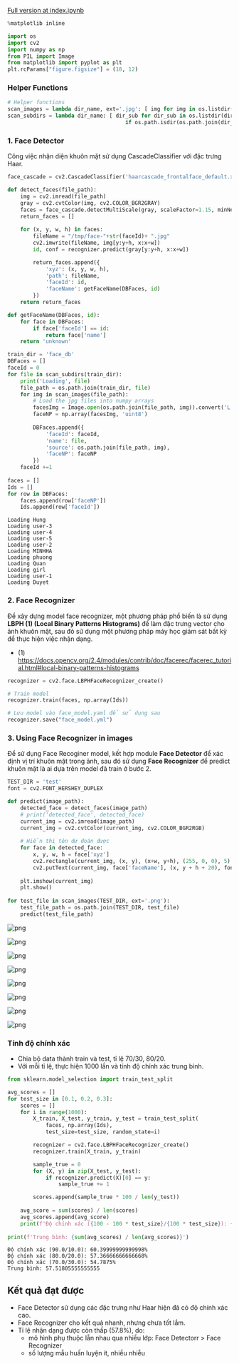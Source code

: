 [Full version at index.ipynb](index.ipynb)


```python
%matplotlib inline

import os
import cv2
import numpy as np
from PIL import Image
from matplotlib import pyplot as plt
plt.rcParams["figure.figsize"] = (18, 12)
```

### Helper Functions


```python
# Helper functions
scan_images = lambda dir_name, ext='.jpg': [ img for img in os.listdir(dir_name) if img.endswith(ext) ]
scan_subdirs = lambda dir_name: [ dir_sub for dir_sub in os.listdir(dir_name) 
                                     if os.path.isdir(os.path.join(dir_name, dir_sub)) ]

```

### 1. Face Detector

Công việc nhận diện khuôn mặt sử dụng CascadeClassifier với đặc trưng Haar.


```python
face_cascade = cv2.CascadeClassifier('haarcascade_frontalface_default.xml')
```


```python
def detect_faces(file_path):
    img = cv2.imread(file_path)
    gray = cv2.cvtColor(img, cv2.COLOR_BGR2GRAY)
    faces = face_cascade.detectMultiScale(gray, scaleFactor=1.15, minNeighbors=15)
    return_faces = []
    
    for (x, y, w, h) in faces:
        fileName = "/tmp/face-"+str(faceId)+ ".jpg"
        cv2.imwrite(fileName, img[y:y+h, x:x+w])
        id, conf = recognizer.predict(gray[y:y+h, x:x+w])

        return_faces.append({
            'xyz': (x, y, w, h),
            'path': fileName,
            'faceId': id,
            'faceName': getFaceName(DBFaces, id)
        })
    return return_faces

def getFaceName(DBFaces, id):
    for face in DBFaces:
        if face['faceId'] == id:
            return face['name']
    return 'unknown'
```


```python
train_dir = 'face_db'
DBFaces = []
faceId = 0
for file in scan_subdirs(train_dir):
    print('Loading', file)
    file_path = os.path.join(train_dir, file)
    for img in scan_images(file_path):
        # Load the jpg files into numpy arrays
        facesImg = Image.open(os.path.join(file_path, img)).convert('L')
        faceNP = np.array(facesImg, 'uint8')
        
        DBFaces.append({
            'faceId': faceId,
            'name': file,
            'source': os.path.join(file_path, img),
            'faceNP': faceNP
        })
    faceId +=1
        
faces = []
Ids = []
for row in DBFaces:
    faces.append(row['faceNP'])
    Ids.append(row['faceId'])
```

    Loading Hung
    Loading user-3
    Loading user-4
    Loading user-5
    Loading user-2
    Loading MINHHA
    Loading phuong
    Loading Quan
    Loading girl
    Loading user-1
    Loading Duyet


### 2. Face Recognizer

Để xây dựng model face recognizer, một phương pháp phổ biến là sử dụng **LBPH (1) (Local Binary Patterns Histograms)** để làm đặc trưng vector cho ảnh khuôn mặt, sau đó sử dụng một phương pháp máy học giám sát bất kỳ để thực hiện việc nhận dạng. 

- (1) https://docs.opencv.org/2.4/modules/contrib/doc/facerec/facerec_tutorial.html#local-binary-patterns-histograms



```python
recognizer = cv2.face.LBPHFaceRecognizer_create()
```


```python
# Train model
recognizer.train(faces, np.array(Ids))

# Lưu model vào face_model.yaml để sử dụng sau
recognizer.save("face_model.yml")
```

### 3. Using Face Recognizer in images

Để sử dụng Face Recoginer model, kết hợp module **Face Detector** để xác định vị trí khuôn mặt trong ảnh, sau đó sử dụng **Face Recognizer** để predict khuôn mặt là ai dựa trên model đã train ở bước 2.


```python
TEST_DIR = 'test'
font = cv2.FONT_HERSHEY_DUPLEX

def predict(image_path):
    detected_face = detect_faces(image_path)
    # print('detected_face', detected_face)
    current_img = cv2.imread(image_path)
    current_img = cv2.cvtColor(current_img, cv2.COLOR_BGR2RGB) 
    
    # Hiển thị tên dự đoán được
    for face in detected_face:
        x, y, w, h = face['xyz']
        cv2.rectangle(current_img, (x, y), (x+w, y+h), (255, 0, 0), 5)
        cv2.putText(current_img, face['faceName'], (x, y + h + 20), font, 1, (255, 255, 255), 1)
        
    plt.imshow(current_img)
    plt.show()
    
for test_file in scan_images(TEST_DIR, ext='.png'):
    test_file_path = os.path.join(TEST_DIR, test_file)
    predict(test_file_path)
```


![png](.github/output_11_0.png)



![png](.github/output_11_1.png)



![png](.github/output_11_2.png)



![png](.github/output_11_3.png)



![png](.github/output_11_4.png)



![png](.github/output_11_5.png)



![png](.github/output_11_6.png)



![png](.github/output_11_7.png)


### Tính độ chính xác

- Chia bộ data thành train và test, tỉ lệ 70/30, 80/20.
- Với mỗi tỉ lệ, thực hiện 1000 lần và tính độ chính xác trung bình.


```python
from sklearn.model_selection import train_test_split

avg_scores = []
for test_size in [0.1, 0.2, 0.3]:
    scores = []
    for i in range(1000):
        X_train, X_test, y_train, y_test = train_test_split(
            faces, np.array(Ids),
            test_size=test_size, random_state=i)

        recognizer = cv2.face.LBPHFaceRecognizer_create()
        recognizer.train(X_train, y_train)

        sample_true = 0
        for (X, y) in zip(X_test, y_test):
            if recognizer.predict(X)[0] == y:
                sample_true += 1

        scores.append(sample_true * 100 / len(y_test))
    
    avg_score = sum(scores) / len(scores)
    avg_scores.append(avg_score)
    print(f'Độ chính xác ({100 - 100 * test_size}/{100 * test_size}): {avg_score}%')
    
print(f'Trung bình: {sum(avg_scores) / len(avg_scores)}')
```

    Độ chính xác (90.0/10.0): 60.39999999999998%
    Độ chính xác (80.0/20.0): 57.36666666666668%
    Độ chính xác (70.0/30.0): 54.7875%
    Trung bình: 57.51805555555555


## Kết quả đạt được
 - Face Detector sử dụng các đặc trưng như Haar hiện đã có độ chính xác cao.
 - Face Recognizer cho kết quả nhanh, nhưng chưa tốt lắm.
 - Tỉ lệ nhận dạng được còn thấp (57.8%), do:
      - mô hình phụ thuộc lẫn nhau qua nhiều lớp: Face Detectorr > Face Recognizer
      - số lượng mẫu huấn luyện ít, nhiều nhiễu

